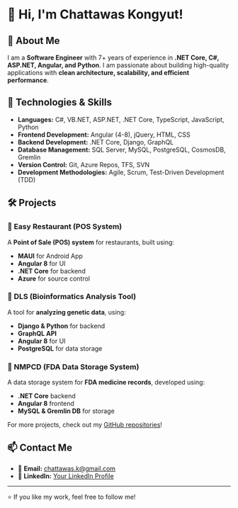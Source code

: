 # 👋 Hi, I'm Chattawas Kongyut!

## 🚀 About Me
I am a **Software Engineer** with 7+ years of experience in **.NET Core, C#, ASP.NET, Angular, and Python**. I am passionate about building high-quality applications with **clean architecture, scalability, and efficient performance**.

## 🔧 Technologies & Skills
- **Languages:** C#, VB.NET, ASP.NET, .NET Core, TypeScript, JavaScript, Python
- **Frontend Development:** Angular (4-8), jQuery, HTML, CSS
- **Backend Development:** .NET Core, Django, GraphQL
- **Database Management:** SQL Server, MySQL, PostgreSQL, CosmosDB, Gremlin
- **Version Control:** Git, Azure Repos, TFS, SVN
- **Development Methodologies:** Agile, Scrum, Test-Driven Development (TDD)

## 🛠️ Projects
### 📌 Easy Restaurant (POS System)
A **Point of Sale (POS) system** for restaurants, built using:
- **MAUI** for Android App
- **Angular 8** for UI
- **.NET Core** for backend
- **Azure** for source control

### 📌 DLS (Bioinformatics Analysis Tool)
A tool for **analyzing genetic data**, using:
- **Django & Python** for backend
- **GraphQL API**
- **Angular 8** for UI
- **PostgreSQL** for data storage

### 📌 NMPCD (FDA Data Storage System)
A data storage system for **FDA medicine records**, developed using:
- **.NET Core** backend
- **Angular 8** frontend
- **MySQL & Gremlin DB** for storage

For more projects, check out my [GitHub repositories](https://github.com/Chattawas-k)!

## 📫 Contact Me
- 📧 **Email:** chattawas.k@gmail.com
- 💼 **LinkedIn:** [Your LinkedIn Profile](https://www.linkedin.com/in/chattawas-kongyut-4246a8152/)

---

⭐ If you like my work, feel free to follow me!
